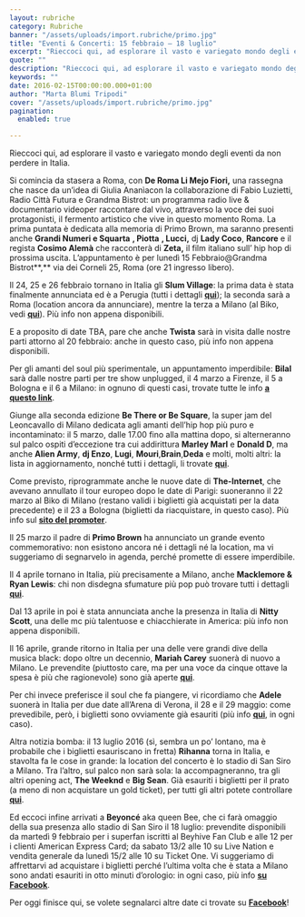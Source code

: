 ```yaml
---
layout: rubriche
category: Rubriche
banner: "/assets/uploads/import.rubriche/primo.jpg"
title: "Eventi & Concerti: 15 febbraio – 18 luglio"
excerpt: "Rieccoci qui, ad esplorare il vasto e variegato mondo degli eventi da non perdere in Italia. Si comincia da stasera a Roma, con De Roma Li Mejo Fiori, una rassegna che nasce da un’idea di Giulia Ananìa con la collaborazione di  Fabio Luzietti, Radio Città Futura e Grandma Bistrot: un programma radio live & documentario video per raccontare dal vivo, attraverso la [&hellip"
quote: ""
description: "Rieccoci qui, ad esplorare il vasto e variegato mondo degli eventi da non perdere in Italia. Si comincia da stasera a Roma, con De Roma Li Mejo Fiori, una rassegna che nasce da un’idea di Giulia Ananìa con la collaborazione di  Fabio Luzietti, Radio Città Futura e Grandma Bistrot: un programma radio live & documentario video per raccontare dal vivo, attraverso la [&hellip"
keywords: ""
date: 2016-02-15T00:00:00.000+01:00
author: "Marta Blumi Tripodi"
cover: "/assets/uploads/import.rubriche/primo.jpg"
pagination:
  enabled: true

---
```


[](https://hotmc.com/wp-content/uploads/2016/02/primo.jpg)

Rieccoci qui, ad esplorare il vasto e variegato mondo degli eventi da non perdere in Italia.

Si comincia da stasera a Roma, con **De Roma Li Mejo Fiori,** una rassegna che nasce da un’idea di Giulia Ananìacon la collaborazione di Fabio Luzietti, Radio Città Futura e Grandma Bistrot: un programma radio live & documentario videoper raccontare dal vivo, attraverso la voce dei suoi protagonisti, il fermento artistico che vive in questo momento Roma. La prima puntata è dedicata alla memoria di Primo Brown, ma saranno presenti anche **Grandi Numeri e Squarta** **, Piotta** **, Lucci,** dj **Lady Coco**, **Rancore** e il regista **Cosimo Alemà** che racconterà di **Zeta,** il film italiano sull’ hip hop di prossima uscita. L’appuntamento è per lunedì 15 Febbraio@Grandma Bistrot**,** via dei Corneli 25, Roma (ore 21 ingresso libero).

Il 24, 25 e 26 febbraio tornano in Italia gli **Slum Village**: la prima data è stata finalmente annunciata ed è a Perugia (tutti i dettagli **[qui](https://www.facebook.com/events/1026848934023845/)**); la seconda sarà a Roma (location ancora da annunciare), mentre la terza a Milano (al Biko, vedi **[qui](https://www.facebook.com/events/236762019990283/)**). Più info non appena disponibili.

E a proposito di date TBA, pare che anche **Twista** sarà in visita dalle nostre parti attorno al 20 febbraio: anche in questo caso, più info non appena disponibili.

Per gli amanti del soul più sperimentale, un appuntamento imperdibile: **Bilal** sarà dalle nostre parti per tre show unplugged, il 4 marzo a Firenze, il 5 a Bologna e il 6 a Milano: in ognuno di questi casi, trovate tutte le info **[a questo link](http://www.hubmusicfactory.com/news/453/bilal-tour-unplugged)**.

Giunge alla seconda edizione **Be There or Be Square**, la super jam del Leoncavallo di Milano dedicata agli amanti dell’hip hop più puro e incontaminato: il 5 marzo, dalle 17.00 fino alla mattina dopo, si alterneranno sul palco ospiti d’eccezione tra cui addirittura **Marley Marl** e **Donald D**, ma anche **Alien Army**, **dj Enzo**, **Lugi**, **Mouri**,**Brain**,**Deda** e molti, molti altri: la lista in aggiornamento, nonché tutti i dettagli, li trovate **[qui](https://www.facebook.com/events/804686586343050/)**.

Come previsto, riprogrammate anche le nuove date di **The-Internet**, che avevano annullato il tour europeo dopo le date di Parigi: suoneranno il 22 marzo al Biko di Milano (restano validi i biglietti già acquistati per la data precedente) e il 23 a Bologna (biglietti da riacquistare, in questo caso). Più info sul **[sito del promoter](http://www.comcerto.it/)**.

Il 25 marzo il padre di **Primo Brown** ha annunciato un grande evento commemorativo: non esistono ancora né i dettagli né la location, ma vi suggeriamo di segnarvelo in agenda, perché promette di essere imperdibile.

Il 4 aprile tornano in Italia, più precisamente a Milano, anche **Macklemore & Ryan Lewis**: chi non disdegna sfumature più pop può trovare tutti i dettagli **[qui](http://www.vivoconcerti.com/artisti/macklemore-and-ryan-lewis)**.

Dal 13 aprile in poi è stata annunciata anche la presenza in Italia di **Nitty Scott**, una delle mc più talentuose e chiacchierate in America: più info non appena disponibili.

Il 16 aprile, grande ritorno in Italia per una delle vere grandi dive della musica black: dopo oltre un decennio, **Mariah Carey** suonerà di nuovo a Milano. Le prevendite (piuttosto care, ma per una voce da cinque ottave la spesa è più che ragionevole) sono già aperte **[qui](http://www.ticketone.it/mariah-carey-biglietti.html?affiliate=ITT&doc=artistPages%2Ftickets&fun=artist&action=tickets&erid=1557836&kuid=461423)**.

Per chi invece preferisce il soul che fa piangere, vi ricordiamo che **Adele** suonerà in Italia per due date all’Arena di Verona, il 28 e il 29 maggio: come prevedibile, però, i biglietti sono ovviamente già esauriti (più info **[qui](http://www.dalessandroegalli.com/events/372/adele)**, in ogni caso).

Altra notizia bomba: il 13 luglio 2016 (sì, sembra un po’ lontano, ma è probabile che i biglietti esauriscano in fretta) **Rihanna** torna in Italia, e stavolta fa le cose in grande: la location del concerto è lo stadio di San Siro a Milano. Tra l’altro, sul palco non sarà sola: la accompagneranno, tra gli altri opening act, **The Weeknd** e **Big Sean**. Già esauriti i biglietti per il prato (a meno di non acquistare un gold ticket), per tutti gli altri potete controllare **[qui](https://www.livenation.it/show/788444/rihanna-anti-world-tour/milano/2016-07-13/it)**.

Ed eccoci infine arrivati a **Beyoncé** aka queen Bee, che ci farà omaggio della sua presenza allo stadio di San Siro il 18 luglio: prevendite disponibili da martedì 9 febbraio per i superfan iscritti al Beyhive Fan Club e alle 12 per i clienti American Express Card; da sabato 13/2 alle 10 su Live Nation e vendita generale da lunedì 15/2 alle 10 su Ticket One. Vi suggeriamo di affrettarvi ad acquistare i biglietti perché l’ultima volta che è stata a Milano sono andati esauriti in otto minuti d’orologio: in ogni caso, più info **[su Facebook](https://www.facebook.com/events/1668905290064018/)**.

Per oggi finisce qui, se volete segnalarci altre date ci trovate su **[Facebook](https://www.facebook.com/hotmcmag)**!